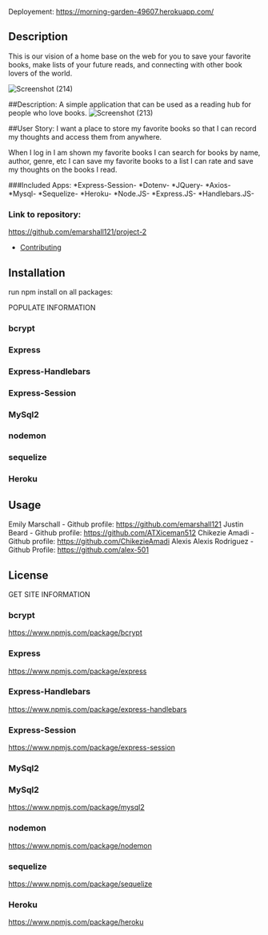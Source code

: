 Deployement: https://morning-garden-49607.herokuapp.com/



## Description
This is our vision of a home base on the web for you to save your favorite books, make lists of your future reads, and connecting with other book lovers of the world.


![Screenshot (214)](https://user-images.githubusercontent.com/68447140/117899632-5ebc0000-b27c-11eb-9514-5da46dae20fc.png)

##Description:
A simple application that can be used as a reading hub for people who love books.
![Screenshot (213)](https://user-images.githubusercontent.com/68447140/117899643-64b1e100-b27c-11eb-8844-9b6a9e11712a.png)

##User Story:
I want a place to store my favorite books so that I can record my thoughts and access them from anywhere.

When I log in I am shown my favorite books
I can search for books by name, author, genre, etc
I can save my favorite books to a list
I can rate and save my thoughts on the books I read. 

###Included Apps:
*Express-Session-
*Dotenv-
*JQuery-
*Axios-
*Mysql-
*Sequelize-
*Heroku-
*Node.JS-
*Express.JS-
*Handlebars.JS-

### Link to repository:
 https://github.com/emarshall121/project-2
- [Contributing](#Contributing)

## Installation
run npm install on all packages:

POPULATE INFORMATION

### bcrypt
### Express
### Express-Handlebars
### Express-Session
### MySql2
### nodemon
### sequelize
### Heroku
## Usage

Emily Marschall - Github profile: https://github.com/emarshall121
Justin Beard - Github profile: https://github.com/ATXiceman512
Chikezie Amadi - Github profile: https://github.com/ChikezieAmadi
Alexis
Alexis Rodriguez - Github Profile: https://github.com/alex-501

## License
GET SITE INFORMATION

### bcrypt

https://www.npmjs.com/package/bcrypt

### Express
https://www.npmjs.com/package/express

### Express-Handlebars

https://www.npmjs.com/package/express-handlebars

### Express-Session

https://www.npmjs.com/package/express-session

### MySql2

### MySql2

https://www.npmjs.com/package/mysql2
### nodemon

https://www.npmjs.com/package/nodemon

### sequelize

https://www.npmjs.com/package/sequelize

### Heroku

https://www.npmjs.com/package/heroku

